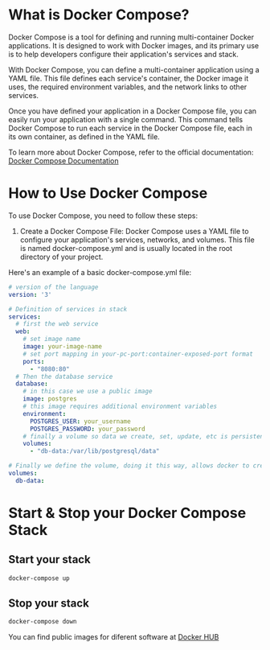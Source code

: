 # What is Docker Compose?

Docker Compose is a tool for defining and running multi-container Docker applications. It is designed to work with Docker images, and its primary use is to help developers configure their application's services and stack.

With Docker Compose, you can define a multi-container application using a YAML file. This file defines each service's container, the Docker image it uses, the required environment variables, and the network links to other services.

Once you have defined your application in a Docker Compose file, you can easily run your application with a single command. This command tells Docker Compose to run each service in the Docker Compose file, each in its own container, as defined in the YAML file.

To learn more about Docker Compose, refer to the official documentation: [Docker Compose Documentation](https://docs.docker.com/compose/)

# How to Use Docker Compose

To use Docker Compose, you need to follow these steps:

1. Create a Docker Compose File: Docker Compose uses a YAML file to configure your application's services, networks, and volumes. This file is named docker-compose.yml and is usually located in the root directory of your project.

Here's an example of a basic docker-compose.yml file:

```yaml
# version of the language
version: '3'

# Definition of services in stack
services:
  # first the web service
  web:
    # set image name
    image: your-image-name
    # set port mapping in your-pc-port:container-exposed-port format
    ports:
      - "8080:80"
  # Then the database service
  database:
    # in this case we use a public image
    image: postgres
    # this image requires additional environment variables
    environment:
      POSTGRES_USER: your_username
      POSTGRES_PASSWORD: your_password
    # finally a volume so data we create, set, update, etc is persistent when container is down. Map method id volume:contianer-path
    volumes:
      - "db-data:/var/lib/postgresql/data"

# Finally we define the volume, doing it this way, allows docker to create the disk file.
volumes:
  db-data:
```
# Start & Stop your Docker Compose Stack

## Start your stack

```powershell
docker-compose up
```

## Stop your stack 

```powershell
docker-compose down
```

You can find public images for diferent software at [Docker HUB](https://hub.docker.com/search?q=)
